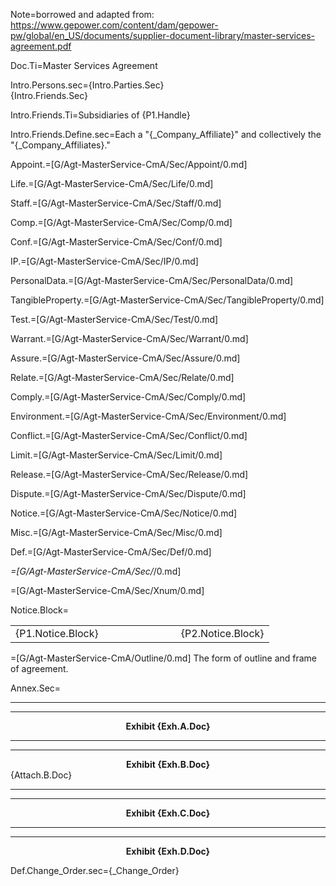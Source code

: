 Note=borrowed and adapted from:  <a href="https://www.gepower.com/content/dam/gepower-pw/global/en_US/documents/supplier-document-library/master-services-agreement.pdf">https://www.gepower.com/content/dam/gepower-pw/global/en_US/documents/supplier-document-library/master-services-agreement.pdf</a>

Doc.Ti=Master Services Agreement

Intro.Persons.sec={Intro.Parties.Sec}<br>{Intro.Friends.Sec}

Intro.Friends.Ti=Subsidiaries of {P1.Handle}

Intro.Friends.Define.sec=Each a "{_Company_Affiliate}" and collectively the "{_Company_Affiliates}."

Appoint.=[G/Agt-MasterService-CmA/Sec/Appoint/0.md]

Life.=[G/Agt-MasterService-CmA/Sec/Life/0.md]

Staff.=[G/Agt-MasterService-CmA/Sec/Staff/0.md]

Comp.=[G/Agt-MasterService-CmA/Sec/Comp/0.md]

Conf.=[G/Agt-MasterService-CmA/Sec/Conf/0.md]

IP.=[G/Agt-MasterService-CmA/Sec/IP/0.md]

PersonalData.=[G/Agt-MasterService-CmA/Sec/PersonalData/0.md]

TangibleProperty.=[G/Agt-MasterService-CmA/Sec/TangibleProperty/0.md]

Test.=[G/Agt-MasterService-CmA/Sec/Test/0.md]

Warrant.=[G/Agt-MasterService-CmA/Sec/Warrant/0.md]

Assure.=[G/Agt-MasterService-CmA/Sec/Assure/0.md]

Relate.=[G/Agt-MasterService-CmA/Sec/Relate/0.md]

Comply.=[G/Agt-MasterService-CmA/Sec/Comply/0.md]

Environment.=[G/Agt-MasterService-CmA/Sec/Environment/0.md]

Conflict.=[G/Agt-MasterService-CmA/Sec/Conflict/0.md]

Limit.=[G/Agt-MasterService-CmA/Sec/Limit/0.md]

Release.=[G/Agt-MasterService-CmA/Sec/Release/0.md]

Dispute.=[G/Agt-MasterService-CmA/Sec/Dispute/0.md]

Notice.=[G/Agt-MasterService-CmA/Sec/Notice/0.md]

Misc.=[G/Agt-MasterService-CmA/Sec/Misc/0.md]

Def.=[G/Agt-MasterService-CmA/Sec/Def/0.md]

_=[G/Agt-MasterService-CmA/Sec/_/0.md]

=[G/Agt-MasterService-CmA/Sec/Xnum/0.md]

Notice.Block=<table><tbody><tr><td>{P1.Notice.Block}</td><td width="100"></td><td>{P2.Notice.Block}</td> </tr></tbody></table>

=[G/Agt-MasterService-CmA/Outline/0.md]  The form of outline and frame of agreement.

Annex.Sec=<hr><hr><center><b>Exhibit {Exh.A.Doc}</b></center><hr><hr><center><b>Exhibit {Exh.B.Doc}</b></center>{Attach.B.Doc}<hr><hr><center><b>Exhibit {Exh.C.Doc}</b></center><hr><hr><center><b>Exhibit {Exh.D.Doc}</b></center>

Def.Change_Order.sec={_Change_Order}